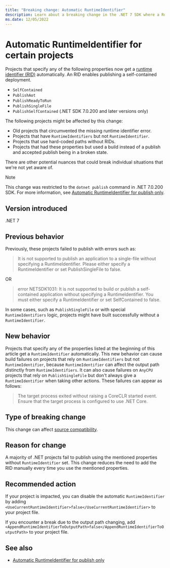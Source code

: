 ```yaml
---
title: "Breaking change: Automatic RuntimeIdentifier"
description: Learn about a breaking change in the .NET 7 SDK where a RuntimeIdentifier is automatically added to projects that use certain publish properties.
ms.date: 12/05/2022
---
```

# Automatic RuntimeIdentifier for certain projects

Projects that specify any of the following properties now get a [runtime identifier (RID)](../../../rid-catalog.md) automatically. An RID enables publishing a self-contained deployment.

- `SelfContained`
- `PublishAot`
- `PublishReadyToRun`
- `PublishSingleFile`
- `PublishSelfContained` (.NET SDK 7.0.200 and later versions only)

The following projects might be affected by this change:

- Old projects that circumvented the missing runtime identifier error.
- Projects that have `RuntimeIdentifiers` but not `RuntimeIdentifier`.
- Projects that use hard-coded paths without RIDs.
- Projects that had these properties but used a build instead of a publish and accepted publish being in a broken state.

There are other potential nuances that could break individual situations that we're not yet aware of.

> [!NOTE]
> This change was restricted to the `dotnet publish` command in .NET 7.0.200 SDK. For more information, see [Automatic RuntimeIdentifier for publish only](automatic-rid-publish-only.md).

## Version introduced

.NET 7

## Previous behavior

Previously, these projects failed to publish with errors such as:

> It is not supported to publish an application to a single-file without specifying a RuntimeIdentifier. Please either specify a RuntimeIdentifier or set PublishSingleFile to false.

OR

> error NETSDK1031: It is not supported to build or publish a self-contained application without specifying a RuntimeIdentifier. You must either specify a RuntimeIdentifier or set SelfContained to false.

In some cases, such as `PublishSingleFile` or with special `RuntimeIdentifiers` logic, projects might have built successfully without a `RuntimeIdentifier`.

## New behavior

Projects that specify any of the properties listed at the beginning of this article get a `RuntimeIdentifier` automatically. This new behavior can cause build failures on projects that rely on `RuntimeIdentifiers` but not `RuntimeIdentifier`, because `RuntimeIdentifier` can affect the output path distinctly from `RuntimeIdentifiers`. It can also cause failures on `AnyCPU` projects that rely on `PublishSingleFile` but don't always give a `RuntimeIdentifier` when taking other actions. These failures can appear as follows:

> The target process exited without raising a CoreCLR started event. Ensure that the target process is configured to use .NET Core.

## Type of breaking change

This change can affect [source compatibility](../../categories.md#source-compatibility).

## Reason for change

A majority of .NET projects fail to publish using the mentioned properties without `RuntimeIdentifier` set. This change reduces the need to add the RID manually every time you use the mentioned properties.

## Recommended action

If your project is impacted, you can disable the automatic `RuntimeIdentifier` by adding `<UseCurrentRuntimeIdentifier>false</UseCurrentRuntimeIdentifier>` to your project file.

If you encounter a break due to the output path changing, add `<AppendRuntimeIdentifierToOutputPath>false</AppendRuntimeIdentifierToOutputPath>` to your project file.

## See also

- [Automatic RuntimeIdentifier for publish only](automatic-rid-publish-only.md)
